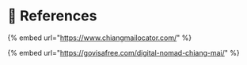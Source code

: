 # 🔰 References

{% embed url="https://www.chiangmailocator.com/" %}

{% embed url="https://govisafree.com/digital-nomad-chiang-mai/" %}
